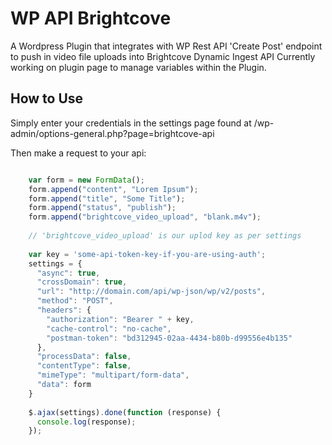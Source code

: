 # WP API Brightcove

A Wordpress Plugin that integrates with WP Rest API 'Create Post' endpoint to push in video file uploads into Brightcove Dynamic Ingest API Currently working on plugin page to manage variables within the Plugin.

## How to Use

Simply enter your credentials in the settings page found at /wp-admin/options-general.php?page=brightcove-api

Then make a request to your api:

```js

	var form = new FormData();
	form.append("content", "Lorem Ipsum");
	form.append("title", "Some Title");
	form.append("status", "publish");
	form.append("brightcove_video_upload", "blank.m4v");
	
	// 'brightcove_video_upload' is our uplod key as per settings
	
	var key = 'some-api-token-key-if-you-are-using-auth';
	settings = {
	  "async": true,
	  "crossDomain": true,
	  "url": "http://domain.com/api/wp-json/wp/v2/posts",
	  "method": "POST",
	  "headers": {
	    "authorization": "Bearer " + key,
	    "cache-control": "no-cache",
	    "postman-token": "bd312945-02aa-4434-b80b-d99556e4b135"
	  },
	  "processData": false,
	  "contentType": false,
	  "mimeType": "multipart/form-data",
	  "data": form
	}
	
	$.ajax(settings).done(function (response) {
	  console.log(response);
	});

``` 

